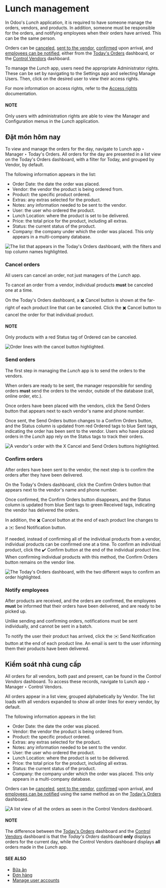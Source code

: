# Lunch management

In Odoo's *Lunch* application, it is required to have someone manage the orders, vendors, and
products. In addition, someone must be responsible for the orders, and notifying employees when
their orders have arrived. This can be the same person.

Orders can be [canceled](#lunch-cancel), [sent to the vendor](#lunch-send-orders),
[confirmed](#lunch-confirm-orders) upon arrival, and [employees can be notified](#lunch-notify), either from the [Today's Orders](#lunch-todays-orders) dashboard, or the
[Control Vendors](#lunch-control-vendors) dashboard.

To manage the *Lunch* app, users need the appropriate Administrator rights. These can be
set by navigating to the Settings app and selecting Manage Users. Then,
click on the desired user to view their access rights.

For more information on access rights, refer to the [Access rights](../../general/users/access_rights.md) documentation.

#### NOTE
Only users with administration rights are able to view the Manager and
Configuration menus in the *Lunch* application.

<a id="lunch-todays-orders"></a>

## Đặt món hôm nay

To view and manage the orders for the day, navigate to Lunch app ‣ Manager ‣
Today's Orders. All orders for the day are presented in a list view on the Today's
Orders dashboard, with a filter for Today, and grouped by Vendor, by
default.

The following information appears in the list:

- Order Date: the date the order was placed.
- Vendor: the vendor the product is being ordered from.
- Product: the specific product ordered.
- Extras: any extras selected for the product.
- Notes: any information needed to be sent to the vendor.
- User: the user who ordered the product.
- Lunch Location: where the product is set to be delivered.
- Price: the total price for the product, including all extras.
- Status: the current status of the product.
- Company: the company under which the order was placed. This only appears in a
  multi-company database.

![The list that appears in the Today's Orders dashboard, with the filters and top column
names highlighted.](applications/hr/lunch/management/today.png)

<a id="lunch-cancel"></a>

### Cancel orders

All users can cancel an order, not just managers of the *Lunch* app.

To cancel an order from a vendor, individual products **must** be canceled one at a time.

On the Today's Orders dashboard, a ✖️ Cancel button is shown at the
far-right of each product line that can be canceled. Click the ✖️ Cancel button to
cancel the order for that individual product.

#### NOTE
Only products with a red Status tag of Ordered can be canceled.

![Order lines with the cancel button highlighted.](applications/hr/lunch/management/cancel.png)

<a id="lunch-send-orders"></a>

### Send orders

The first step in managing the *Lunch* app is to send the orders to the vendors.

When orders are ready to be sent, the manager responsible for sending orders **must** send the
orders to the vendor, outside of the database (call, online order, etc.).

Once orders have been placed with the vendors, click the Send Orders button that appears
next to each vendor's name and phone number.

Once sent, the Send Orders button changes to a Confirm Orders button, and
the Status column is updated from red Ordered tags to blue Sent
tags, indicating the order has been sent to the vendor. Users who have placed orders in the *Lunch*
app rely on the Status tags to track their orders.

![A vendor's order with the X Cancel and Send Orders buttons highlighted.](applications/hr/lunch/management/send.png)

<a id="lunch-confirm-orders"></a>

### Confirm orders

After orders have been sent to the vendor, the next step is to confirm the orders after they have
been delivered.

On the Today's Orders dashboard, click the Confirm Orders button that
appears next to the vendor's name and phone number.

Once confirmed, the Confirm Orders button disappears, and the Status column
is updated from blue Sent tags to green Received tags, indicating the vendor
has delivered the orders.

In addition, the ✖️ Cancel button at the end of each product line changes to a
✉️ Send Notification button.

If needed, instead of confirming all of the individual products from a vendor, individual products
can be confirmed one at a time. To confirm an individual product, click the ✔️ Confirm
button at the end of the individual product line. When confirming individual products with this
method, the Confirm Orders button remains on the vendor line.

![The Today's Orders dashboard, with the two different ways to confirm an order highlighted.](applications/hr/lunch/management/confirm.png)

<a id="lunch-notify"></a>

### Notify employees

After products are received, and the orders are confirmed, the employees **must** be informed that
their orders have been delivered, and are ready to be picked up.

Unlike sending and confirming orders, notifications must be sent individually, and cannot be sent in
a batch.

To notify the user their product has arrived, click the ✉️ Send Notification button at
the end of each product line. An email is sent to the user informing them their products have been
delivered.

<a id="lunch-control-vendors"></a>

## Kiểm soát nhà cung cấp

All orders for all vendors, both past and present, can be found in the *Control Vendors* dashboard.
To access these records, navigate to Lunch app ‣ Manager ‣ Control Vendors.

All orders appear in a list view, grouped alphabetically by Vendor. The list loads with
all vendors expanded to show all order lines for every vendor, by default.

The following information appears in the list:

- Order Date: the date the order was placed.
- Vendor: the vendor the product is being ordered from.
- Product: the specific product ordered.
- Extras: any extras selected for the product.
- Notes: any information needed to be sent to the vendor.
- User: the user who ordered the product.
- Lunch Location: where the product is set to be delivered.
- Price: the total price for the product, including all extras.
- Status: the current status of the product.
- Company: the company under which the order was placed. This only appears in a
  multi-company database.

Orders can be [canceled](#lunch-cancel), [sent to the vendor](#lunch-send-orders),
[confirmed](#lunch-confirm-orders) upon arrival, and [employees can be notified](#lunch-notify) using the same method as on the [Today's Orders](#lunch-todays-orders)
dashboard.

![A list view of all the orders as seen in the Control Vendors dashboard.](applications/hr/lunch/management/control.png)

#### NOTE
The difference between the [Today's Orders](#lunch-todays-orders) dashboard and the
[Control Vendors](#lunch-control-vendors) dashboard is that the *Today's Orders* dashboard
**only** displays orders for the current day, while the Control Vendors dashboard
displays **all** orders made in the *Lunch* app.

#### SEE ALSO
- [Bữa ăn](../lunch.md)
- [Đơn hàng](orders.md)
- [Manage user accounts](user-accounts.md)
